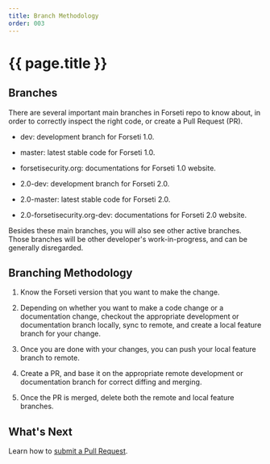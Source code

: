 ```yaml
---
title: Branch Methodology
order: 003
---
```


#  {{ page.title }}

## Branches

There are several important main branches in Forseti repo to know about,
in order to correctly inspect the right code, or create a Pull Request (PR).

* dev: development branch for Forseti 1.0.
* master: latest stable code for Forseti 1.0.
* forsetisecurity.org: documentations for Forseti 1.0 website.

* 2.0-dev: development branch for Forseti 2.0.
* 2.0-master: latest stable code for Forseti 2.0.
* 2.0-forsetisecurity.org-dev: documentations for Forseti 2.0 website.

Besides these main branches, you will also see other active branches.
Those branches will be other developer's work-in-progress, and can be
generally disregarded.

## Branching Methodology

1. Know the Forseti version that you want to make the change.

1. Depending on whether you want to make a code change or a documentation change,
checkout the appropriate development or documentation branch locally,
sync to remote, and create a local feature branch for your change.

1. Once you are done with your changes, you can push your local feature branch
to remote. 

1. Create a PR, and base it on the appropriate remote development
or documentation branch for correct diffing and merging.

1. Once the PR is merged, delete both the remote and local feature branches.

## What's Next

Learn how to [submit a Pull Request](https://github.com/GoogleCloudPlatform/forseti-security/blob/master/.github/CONTRIBUTING.md).
